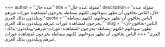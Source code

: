 +++
author = "عبده خال"
title = "مقولة عبده خال"
description = "مقولة عبده خال: الناس يخافون أن تظهر سوءاتهم، لكنهم ببساطة يخرجون لمشاهدة عورات غيرهم ويتلذذون بذلك العري."
quote = '''الناس يخافون أن تظهر سوءاتهم، لكنهم ببساطة يخرجون لمشاهدة عورات غيرهم ويتلذذون بذلك العري.'''
slug = "الناس-يخافون-أن-تظهر-سوءاتهم-لكنهم-ببساطة-يخرجون-لمشاهدة-عورات-غيرهم-ويتلذذون-بذلك-العري"
+++
الناس يخافون أن تظهر سوءاتهم، لكنهم ببساطة يخرجون لمشاهدة عورات غيرهم ويتلذذون بذلك العري.
